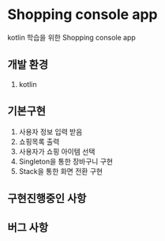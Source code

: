 # Shopping console app

kotlin 학습을 위한 Shopping console app

## 개발 환경
1. kotlin

## 기본구현

1. 사용자 정보 입력 받음 
2. 쇼핑목록 출력 
3. 사용자가 쇼핑 아이템 선택
4. Singleton을 통한 장바구니 구현 
5. Stack을 통한 화면 전환 구현 
    

## 구현진행중인 사항



## 버그 사항

